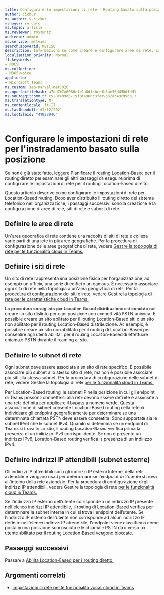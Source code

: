 ```yaml
---
title: Configurare le impostazioni di rete - Routing basato sulla posizione
author: cichur
ms.author: v-cichur
manager: serdars
ms.topic: article
ms.reviewer: roykuntz
audience: admin
ms.service: msteams
search.appverid: MET150
description: Informazioni su come creare e configurare aree di rete, siti e subnet per il routing Location-Based per il routing diretto.
localization_priority: Normal
f1.keywords:
- NOCSH
ms.collection:
- M365-voice
appliesto:
- Microsoft Teams
ms.custom: seo-marvel-mar2020
ms.openlocfilehash: a7dd707a6066cfe9a8dfcbcc9b3ae36d450d1dd1
ms.sourcegitcommit: c528fad9db719f3fa96dc3fa99332a349cd9d317
ms.translationtype: MT
ms.contentlocale: it-IT
ms.lasthandoff: 01/12/2021
ms.locfileid: "49822946"
---
```

# <a name="configure-network-settings-for-location-based-routing"></a>Configurare le impostazioni di rete per l'instradamento basato sulla posizione

Se non è già stato fatto, leggere Pianificare il [routing Location-Based](location-based-routing-plan.md) per il routing diretto per esaminare gli altri passaggi da eseguire prima di configurare le impostazioni di rete per il routing Location-Based diretto.

Questo articolo descrive come configurare le impostazioni di rete per Location-Based routing. Dopo aver distribuito il routing diretto del sistema telefonico nell'organizzazione, i passaggi successivi sono la creazione e la configurazione di aree di rete, siti di rete e subnet di rete.

## <a name="define-network-regions"></a>Definire le aree di rete

Un'area geografica di rete contiene una raccolta di siti di rete e collega varie parti di una rete in più aree geografiche. Per la procedura di configurazione delle aree geografiche di rete, vedere [Gestire la topologia di rete per le funzionalità cloud in Teams.](manage-your-network-topology.md)

## <a name="define-network-sites"></a>Definire i siti di rete

Un sito di rete rappresenta una posizione fisica per l'organizzazione, ad esempio un ufficio, una serie di edifici o un campus. È necessario associare ogni sito di rete nella topologia a un'area geografica di rete. Per la procedura di configurazione dei siti di rete, vedere [Gestire la topologia di rete per le caratteristiche cloud in Teams.](manage-your-network-topology.md)

La procedura consigliata per Location-Based distribuzione siti consiste nel creare un sito distinto per ogni posizione con connettività PSTN univoca. È possibile creare un sito abilitato per il routing Location-Based siti o un sito non abilitato per il routing Location-Based distribuzione. Ad esempio, è possibile creare un sito non abilitato per il routing di Location-Based per consentire agli utenti abilitati per il routing Location-Based di effettuare chiamate PSTN durante il roaming al sito.

## <a name="define-network-subnets"></a>Definire le subnet di rete

Ogni subnet deve essere associata a un sito di rete specifico. È possibile associare più subnet allo stesso sito di rete, ma non è possibile associare più siti alla stessa subnet. Per la procedura di configurazione delle subnet di rete, vedere Gestire la topologia di rete [per le funzionalità cloud in Teams.](manage-your-network-topology.md)

Per Location-Based routing, le subnet IP nella posizione in cui gli endpoint di Teams possono connettersi alla rete devono essere definite e associate a una rete definita per applicare il bypass a numero verde. Questa associazione di subnet consente Location-Based routing della rete di individuare gli endpoint geograficamente per determinare se una determinata chiamata PSTN deve essere consentita. Sono supportate sia le subnet IPv6 che le subnet IPv4. Quando si determina se un endpoint di Teams si trova in un sito, il routing Location-Based verifica prima la presenza di un indirizzo IPv6 corrispondente. Se non è presente un indirizzo IPv6, Location-Based routing verifica la presenza di un indirizzo IPv4.

## <a name="define-trusted-ip-addresses-external-subnets"></a>Definire indirizzi IP attendibili (subnet esterne)

Gli indirizzi IP attendibili sono gli indirizzi IP esterni Internet della rete aziendale e vengono usati per determinare se l'endpoint dell'utente si trova all'interno della rete aziendale. Per la procedura di configurazione degli indirizzi IP attendibili, vedere Gestire la topologia di rete [per le funzionalità cloud in Teams.](manage-your-network-topology.md)

Se l'indirizzo IP esterno dell'utente corrisponde a un indirizzo IP presente nell'elenco indirizzi IP attendibile, il routing di Location-Based verifica per determinare la subnet interna in cui si trova l'endpoint dell'utente. Se l'indirizzo IP esterno dell'utente non corrisponde ad alcun indirizzo IP definito nell'elenco indirizzi IP attendibile, l'endpoint viene classificato come posta in una posizione sconosciuta e le chiamate PSTN da o verso un utente abilitato per il routing Location-Based vengono bloccate.

## <a name="next-steps"></a>Passaggi successivi

Passare a [Abilita Location-Based per il routing diretto.](location-based-routing-enable.md)

## <a name="related-topics"></a>Argomenti correlati

- [Impostazioni di rete per le funzionalità vocali cloud in Teams](cloud-voice-network-settings.md)
